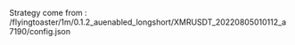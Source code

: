 Strategy come from : /flyingtoaster/1m/0.1.2_auenabled_longshort/XMRUSDT_20220805010112_a7190/config.json